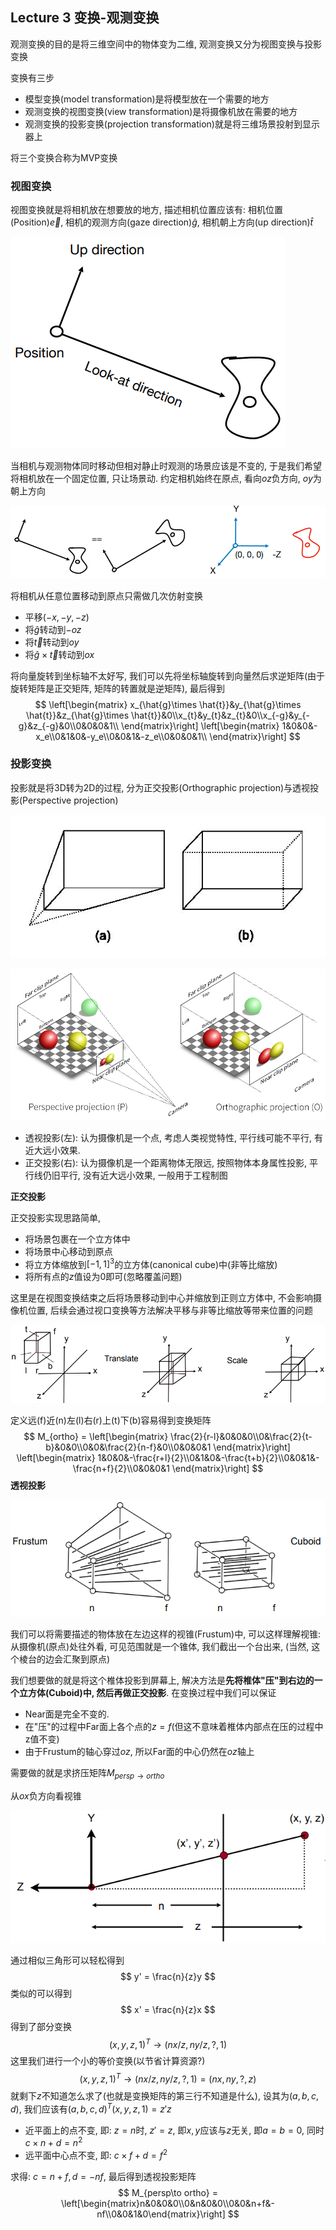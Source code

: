 ## Lecture 3 变换-观测变换

观测变换的目的是将三维空间中的物体变为二维, 观测变换又分为视图变换与投影变换

变换有三步

- 模型变换(model transformation)是将模型放在一个需要的地方
- 观测变换的视图变换(view transformation)是将摄像机放在需要的地方
- 观测变换的投影变换(projection transformation)就是将三维场景投射到显示器上

将三个变换合称为MVP变换

### 视图变换

视图变换就是将相机放在想要放的地方, 描述相机位置应该有: 相机位置(Position)$\vec{e}$, 相机的观测方向(gaze direction)$\hat{g}$, 相机朝上方向(up direction)$\hat{t}$

![相机位置](./img/4-1.png)

当相机与观测物体同时移动但相对静止时观测的场景应该是不变的, 于是我们希望将相机放在一个固定位置, 只让场景动. 约定相机始终在原点, 看向$oz$负方向, $oy$为朝上方向

![相对位置](./img/4-2.png)

将相机从任意位置移动到原点只需做几次仿射变换

- 平移$(-x,-y,-z)$
- 将$\hat{g}$转动到$-oz$
- 将$\vec{t}$转动到$oy$
- 将$\hat{g} \times \vec{t}$转动到$ox$

将向量旋转到坐标轴不太好写, 我们可以先将坐标轴旋转到向量然后求逆矩阵(由于旋转矩阵是正交矩阵, 矩阵的转置就是逆矩阵), 最后得到
$$
\left[\begin{matrix}
x_{\hat{g}\times \hat{t}}&y_{\hat{g}\times \hat{t}}&z_{\hat{g}\times \hat{t}}&0\\x_{t}&y_{t}&z_{t}&0\\x_{-g}&y_{-g}&z_{-g}&0\\0&0&0&1\\
\end{matrix}\right]
\left[\begin{matrix}
1&0&0&-x_e\\0&1&0&-y_e\\0&0&1&-z_e\\0&0&0&1\\
\end{matrix}\right]
$$

### 投影变换

投影就是将3D转为2D的过程, 分为正交投影(Orthographic projection)与透视投影(Perspective projection)

![](./img/4-3.jpg)

![](./img/4-4.png)

- 透视投影(左): 认为摄像机是一个点, 考虑人类视觉特性, 平行线可能不平行, 有近大远小效果.
- 正交投影(右): 认为摄像机是一个距离物体无限远, 按照物体本身属性投影, 平行线仍旧平行, 没有近大远小效果, 一般用于工程制图

**正交投影**

正交投影实现思路简单, 

- 将场景包裹在一个立方体中
- 将场景中心移动到原点
- 将立方体缩放到$[-1,1]^3$的立方体(canonical cube)中(非等比缩放) 
- 将所有点的$z$值设为0即可(忽略覆盖问题)

这里是在视图变换结束之后将场景移动到中心并缩放到正则立方体中, 不会影响摄像机位置, 后续会通过视口变换等方法解决平移与非等比缩放等带来位置的问题

![正交投影](./img/4-5.png)

定义远(f)近(n)左(l)右(r)上(t)下(b)容易得到变换矩阵
$$
M_{ortho} = 
\left[\begin{matrix}
\frac{2}{r-l}&0&0&0\\0&\frac{2}{t-b}&0&0\\0&0&\frac{2}{n-f}&0\\0&0&0&1
\end{matrix}\right]
\left[\begin{matrix}
1&0&0&-\frac{r+l}{2}\\0&1&0&-\frac{t+b}{2}\\0&0&1&-\frac{n+f}{2}\\0&0&0&1
\end{matrix}\right]
$$
**透视投影**

![](./img/4-6.png)

我们可以将需要描述的物体放在左边这样的视锥(Frustum)中, 可以这样理解视锥: 从摄像机(原点)处往外看, 可见范围就是一个锥体, 我们截出一个台出来, (当然, 这个棱台的边会汇聚到原点)

我们想要做的就是将这个椎体投影到屏幕上, 解决方法是**先将椎体"压"到右边的一个立方体(Cuboid)中, 然后再做正交投影**. 在变换过程中我们可以保证

- Near面是完全不变的. 
- 在"压"的过程中Far面上各个点的$z=f$(但这不意味着椎体内部点在压的过程中z值不变)
- 由于Frustum的轴心穿过$oz$, 所以Far面的中心仍然在$oz$轴上

需要做的就是求挤压矩阵$M_{persp\to ortho}$

从$ox$负方向看视锥

![](./img/4-7.png)

通过相似三角形可以轻松得到
$$
y' = \frac{n}{z}y
$$
类似的可以得到
$$
x' = \frac{n}{z}x
$$
得到了部分变换
$$
(x,y,z,1)^T \to (nx/z, ny/z, ?, 1)
$$
这里我们进行一个小的等价变换(以节省计算资源?)
$$
(x,y,z,1)^T \to (nx/z, ny/z, ?, 1) = (nx, ny, ?, z)
$$
就剩下$z$不知道怎么求了(也就是变换矩阵的第三行不知道是什么), 设其为$(a,b,c,d)$, 我们应该有$(a,b,c,d)^T(x,y,z,1) = z'z$

- 近平面上的点不变, 即: $z = n$时, $z' = z$, 即$x,y$应该与$z$无关, 即$a = b = 0$, 同时$c \times n + d = n^2$
- 远平面中心点不变, 即: $c\times f + d = f^2$

求得: $c = n+f, d = -nf$, 最后得到透视投影矩阵
$$
M_{persp\to ortho} = \left[\begin{matrix}n&0&0&0\\0&n&0&0\\0&0&n+f&-nf\\0&0&1&0\end{matrix}\right]
$$






















